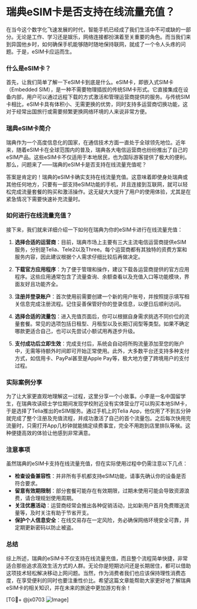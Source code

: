 # 瑞典eSIM卡是否支持在线流量充值？

在当今这个数字化飞速发展的时代，智能手机已经成了我们生活中不可或缺的一部分。无论是工作、学习还是娱乐，网络连接都扮演着至关重要的角色。而当我们来到异国他乡时，如何确保手机能够随时随地保持联网，就成了一个令人头疼的问题。于是，eSIM卡应运而生。

### 什么是eSIM卡？

首先，让我们简单了解一下eSIM卡到底是什么。eSIM卡，即嵌入式SIM卡（Embedded SIM），是一种不需要物理插拔的传统SIM卡形式。它直接集成在设备内部，用户可以通过远程下载的方式激活和管理运营商提供的服务。与传统SIM卡相比，eSIM卡具有体积小、无需更换的优势，同时支持多运营商切换功能，这对于经常出国旅行或需要频繁更换网络环境的人来说非常方便。

### 瑞典eSIM卡简介

瑞典作为一个高度信息化的国家，在通信技术方面一直处于全球领先地位。近年来，随着eSIM卡在全球范围内的普及，瑞典各大电信运营商也纷纷推出了自己的eSIM产品。这些eSIM卡不仅适用于本地居民，也为国际游客提供了极大的便利。那么，问题来了——瑞典的eSIM卡是否支持在线流量充值呢？

答案是肯定的！瑞典的eSIM卡确实支持在线流量充值。这意味着即使身处瑞典或其他任何地方，只要有一部支持eSIM功能的手机，并且连接到互联网，就可以轻松完成流量套餐的购买和激活操作。这无疑大大提升了用户的使用体验，尤其是在紧急情况下需要快速补充流量时。

### 如何进行在线流量充值？

接下来，我们就来详细介绍一下如何在瑞典为你的eSIM卡进行在线流量充值：

1. **选择合适的运营商**：目前，瑞典市场上主要有三大主流电信运营商提供eSIM服务，分别是Telia、Tele2以及Three。每个运营商都有其独特的资费方案和服务内容，因此建议根据个人需求仔细比较后再做决定。

2. **下载官方应用程序**：为了便于管理和操作，建议下载各运营商提供的官方应用程序。这些应用通常包含了流量查询、余额查看以及充值入口等功能模块，界面友好且功能齐全。

3. **注册并登录账户**：首次使用前需要创建一个新的用户账号，并按照提示填写相关信息完成注册流程。记住妥善保管好你的登录信息，以便日后顺利访问。

4. **选择合适的流量包**：进入充值页面后，你可以根据自身需求挑选不同价位的流量套餐。常见的选项包括日租型、月租型以及长期订阅型等类型。如果不确定哪款更适合自己，也可以先尝试小额试用再逐步升级。

5. **支付成功后立即生效**：完成支付后，系统会自动将所购流量添加至您的账户中，无需等待额外时间即可开始正常使用。此外，大多数平台还支持多种支付方式，如信用卡、PayPal甚至是Apple Pay等，极大地方便了跨境用户的支付过程。

### 实际案例分享

为了让大家更直观地理解这一过程，这里分享一个小故事。小李是一名中国留学生，在瑞典攻读硕士学位期间发现学校附近没有实体营业厅可以购买本地SIM卡，于是选择了Telia推出的eSIM服务。通过手机上的Telia App，他仅用了不到五分钟就完成了整个注册及充值流程，并成功激活了自己的首个流量包。之后每次快用完流量时，只需打开App几秒钟就能搞定续费事宜，完全不用跑到店里排队等候。这种便捷高效的体验让他感到非常满意。

### 注意事项

虽然瑞典的eSIM卡支持在线流量充值，但在实际使用过程中仍需注意以下几点：

- **检查设备兼容性**：并非所有手机都支持eSIM功能，请事先确认你的设备是否符合要求。
- **留意有效期限制**：部分套餐可能存在有效期限，过期未使用可能会导致资源浪费，请合理规划使用周期。
- **关注优惠活动**：运营商经常会推出各种促销活动，比如新用户首月免费赠送流量等，及时关注有助于节省开支。
- **保护个人信息安全**：在线交易存在一定风险，务必确保网络环境安全可靠，并定期更新密码以防止被盗。

### 总结

综上所述，瑞典的eSIM卡不仅支持在线流量充值，而且整个流程简单快捷，非常适合那些追求高效生活方式的人群。无论你是短期访问还是长期居住，都可以借助这项技术轻松解决移动上网问题。当然，作为消费者我们也应该保持理性消费态度，在享受便利的同时也要注重性价比。希望这篇文章能帮助大家更好地了解瑞典eSIM卡的相关知识，并在未来的旅途中更加游刃有余！

[TG💪+ @jx0703 ![Image](https://github.com/user-attachments/assets/dbca1d08-cadb-493c-b0ec-ad6f7a83f270)]